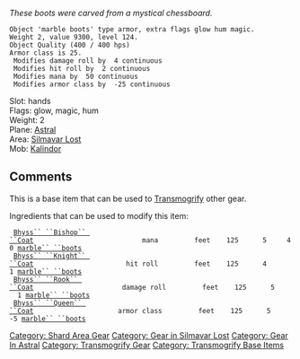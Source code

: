 *These boots were carved from a mystical chessboard.*

    Object 'marble boots' type armor, extra flags glow hum magic.
    Weight 2, value 9300, level 124.
    Object Quality (400 / 400 hps)
    Armor class is 25.
     Modifies damage roll by  4 continuous
     Modifies hit roll by  2 continuous
     Modifies mana by  50 continuous
     Modifies armor class by  -25 continuous

Slot: hands  
Flags: glow, magic, hum  
Weight: 2  
Plane: [Astral](:Category:_Astral "wikilink")  
Area: [Silmavar Lost](:Category:_Silmavar_Lost "wikilink")  
Mob: [Kalindor](Kalindor "wikilink")  

## Comments

This is a base item that can be used to
[Transmogrify](transmogrify "wikilink") other gear.

Ingredients that can be used to modify this item:

` `[`Bhyss`` ``Bishop`` ``Coat`](Bhyss_Bishop_Coat "wikilink")`                           mana         feet    125      5     40 `[`marble`` ``boots`](marble_boots "wikilink")  
` `[`Bhyss`` ``Knight`` ``Coat`](Bhyss_Knight_Coat "wikilink")`                       hit roll         feet    125      4      1 `[`marble`` ``boots`](marble_boots "wikilink")  
` `[`Bhyss`` ``Rook`` ``Coat`](Bhyss_Rook_Coat "wikilink")`                      damage roll         feet    125      5      1 `[`marble`` ``boots`](marble_boots "wikilink")  
` `[`Bhyss`` ``Queen`` ``Coat`](Bhyss_Queen_Coat "wikilink")`                     armor class         feet    125      5     -5 `[`marble`` ``boots`](marble_boots "wikilink")

[Category: Shard Area Gear](Category:_Shard_Area_Gear "wikilink")
[Category: Gear in Silmavar
Lost](Category:_Gear_in_Silmavar_Lost "wikilink") [Category: Gear In
Astral](Category:_Gear_In_Astral "wikilink") [Category: Transmogrify
Gear](Category:_Transmogrify_Gear "wikilink") [Category: Transmogrify
Base Items](Category:_Transmogrify_Base_Items "wikilink")
